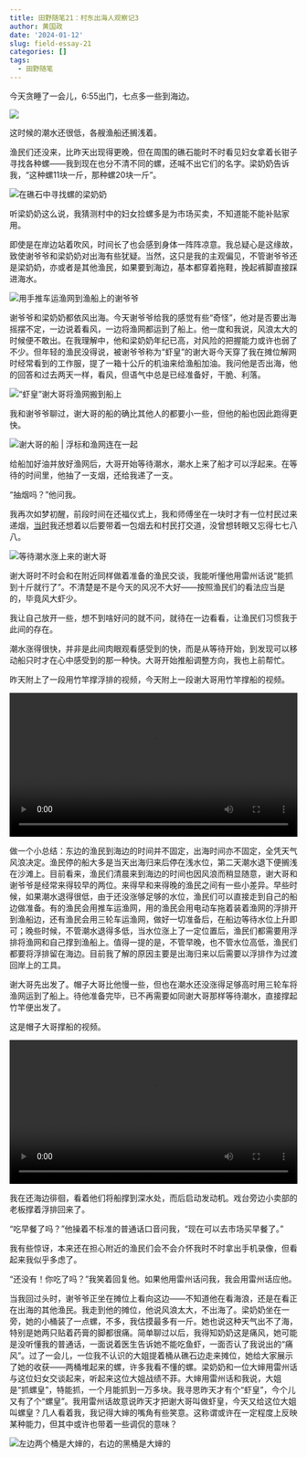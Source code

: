 ```yaml
---
title: 田野随笔21：村东出海人观察记3
author: 黄国政
date: '2024-01-12'
slug: field-essay-21
categories: []
tags:
  - 田野随笔
---
```


今天贪睡了一会儿，6:55出门，七点多一些到海边。

![](/images/posts/2024/01/01-12-chaoshui.jpg)

这时候的潮水还很低，各艘渔船还搁浅着。

<!--more-->

渔民们还没来，比昨天出现得更晚，但在周围的礁石能时不时看见妇女拿着长钳子寻找各种螺——我到现在也分不清不同的螺，还喊不出它们的名字。梁奶奶告诉我，“这种螺11块一斤，那种螺20块一斤”。

![在礁石中寻找螺的梁奶奶](/images/posts/2024/01/01-12-liangnainai.jpg)

听梁奶奶这么说，我猜测村中的妇女捡螺多是为市场买卖，不知道能不能补贴家用。

即使是在岸边站着吹风，时间长了也会感到身体一阵阵凉意。我总疑心是这缘故，致使谢爷爷和梁奶奶对出海有些犹疑。当然，这只是我的主观偏见，不管谢爷爷还是梁奶奶，亦或者是其他渔民，如果要到海边，基本都穿着拖鞋，挽起裤脚直接踩进海水。

![用手推车运渔网到渔船上的谢爷爷](/images/posts/2024/01/01-12-yunwang1.jpg)

谢爷爷和梁奶奶都依风出海。今天谢爷爷给我的感觉有些“奇怪”，他对是否要出海摇摆不定，一边说着看风，一边将渔网都运到了船上。他一度和我说，风浪太大的时候便不敢出。在我理解中，他和梁奶奶年纪已高，对风险的把握能力或许也弱了不少。但年轻的渔民没得说，被谢爷爷称为“虾皇”的谢大哥今天穿了我在摊位解网时经常看到的工作服，提了一箱十公斤的机油来给渔船加油。我问他是否出海，他的回答和过去两天一样，看风，但语气中总是已经准备好，干脆、利落。

![“虾皇”谢大哥将渔网搬到船上](/images/posts/2024/01/01-12-yunwang2.jpg)

我和谢爷爷聊过，谢大哥的船的确比其他人的都要小一些，但他的船也因此跑得更快。

![谢大哥的船 | 浮标和渔网连在一起](/images/posts/2024/01/01-12-yuwang.jpg)

给船加好油并放好渔网后，大哥开始等待潮水，潮水上来了船才可以浮起来。在等待的时间里，他抽了一支烟，还给我递了一支。

“抽烟吗？”他问我。

我再次如梦初醒，前段时间在还福仪式上，我和师傅坐在一块时才有一位村民过来递烟，[当时](https://guozheng.rbind.io/posts/2024/01/field-essay-15/)我还想着以后要带着一包烟去和村民打交道，没曾想转眼又忘得七七八八。

![等待潮水涨上来的谢大哥](/images/posts/2024/01/01-12-waiting.jpg)

谢大哥时不时会和在附近同样做着准备的渔民交谈，我能听懂他用雷州话说“能抓到十斤就行了”。不清楚是不是今天的风况不大好——按照渔民们的看法应当是的，毕竟风大虾少。

我让自己放开一些，想不到啥好问的就不问，就待在一边看看，让渔民们习惯我于此间的存在。

潮水涨得很快，并非是此间肉眼观看感受到的快，而是从等待开始，到发现可以移动船只时才在心中感受到的那一种快。大哥开始推船调整方向，我也上前帮忙。

昨天附上了一段用竹竿撑浮排的视频，今天附上一段谢大哥用竹竿撑船的视频。

<video src="https://guozheng.rbind.io/video/posts/2024/01/01-12-boat1.mp4" style="width: 100%; display: block; margin: 0 auto;" controls></video>

做一个小总结：东边的渔民到海边的时间并不固定，出海时间亦不固定，全凭天气风浪决定。渔民停的船大多是当天出海归来后停在浅水位，第二天潮水退下便搁浅在沙滩上。目前看来，渔民们清晨来到海边的时间也因风浪而稍显随意，谢大哥和谢爷爷是经常来得较早的两位。来得早和来得晚的渔民之间有一些小差异。早些时候，如果潮水退得很低，由于还没涨够足够的水位，渔民们可以直接走到自己的船边做准备。有的渔民会用推车运渔网，用的渔民会用电动车拖着装着渔网的浮排开到渔船边，还有渔民会用三轮车运渔网，做好一切准备后，在船边等待水位上升即可；晚些时候，不管潮水退得多低，当水位涨上了一定位置后，渔民们都需要用浮排将渔网和自己撑到渔船上。值得一提的是，不管早晚，也不管水位高低，渔民们都要将浮排留在海边。目前我了解的原因主要是出海归来以后需要以浮排作为过渡回岸上的工具。

谢大哥先出发了。帽子大哥比他慢一些，但也在潮水还没涨得足够高时用三轮车将渔网运到了船上。待他准备完毕，已不再需要如同谢大哥那样等待潮水，直接撑起竹竿便出发了。

这是帽子大哥撑船的视频。

<video src="https://guozheng.rbind.io/video/posts/2024/01/01-12-boat2.mp4" style="width: 100%; display: block; margin: 0 auto;" controls></video>

我在还海边徘徊，看着他们将船撑到深水处，而后启动发动机。戏台旁边小卖部的老板撑着浮排回来了。

“吃早餐了吗？”他操着不标准的普通话口音问我，“现在可以去市场买早餐了。”

我有些惊讶，本来还在担心附近的渔民们会不会介怀我时不时拿出手机录像，但看起来我似乎多虑了。

“还没有！你吃了吗？”我笑着回复他。如果他用雷州话问我，我会用雷州话应他。

当我回过头时，谢爷爷正坐在摊位上看向这边——不知道他在看海浪，还是在看正在出海的其他渔民。我走到他的摊位，他说风浪太大，不出海了。梁奶奶坐在一旁，她的小桶装了一点螺，不多，我估摸最多有一斤。她也说这种天气出不了海，特别是她两只贴着药膏的脚都很痛。简单聊过以后，我得知奶奶这是痛风，她可能是没听懂我的普通话，一面说着医生告诉她不能吃鱼虾，一面否认了我说出的“痛风”。过了一会儿，一位我不认识的大姐提着桶从礁石边走来摊位，她给大家展示了她的收获——两桶堆起来的螺，许多我看不懂的螺。梁奶奶和一位大婶用雷州话与这位妇女交谈起来，听起来这位大姐战绩不菲。大婶用雷州话和我说，大姐是“抓螺皇”，特能抓，一个月能抓到一万多块。我寻思昨天才有个“虾皇”，今个儿又有了个“螺皇”。我用雷州话故意说昨天才把谢大哥叫做虾皇，今天又给这位大姐叫螺皇？几人看着我，我记得大婶的嘴角有些笑意。这称谓或许在一定程度上反映某种能力，但其中或许也带着一些调侃的意味？

![左边两个桶是大婶的，右边的黑桶是大婶的](/images/posts/2024/01/01-12-luo.jpg)